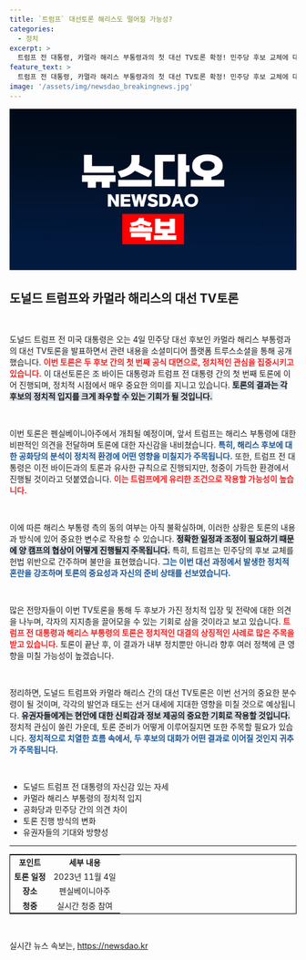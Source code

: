 ```yaml
---
title: `트럼프` 대선토론 해리스도 떨어질 가능성?
categories:
  - 정치
excerpt: >
  트럼프 전 대통령, 카멀라 해리스 부통령과의 첫 대선 TV토론 확정! 민주당 후보 교체에 대한 격렬한 반응과 함께, 청중들 앞에서 펼쳐질 격돌이 기대됩니다. 과연 지배적인 쟁점은 무엇일까?
feature_text: >
  트럼프 전 대통령, 카멀라 해리스 부통령과의 첫 대선 TV토론 확정! 민주당 후보 교체에 대한 격렬한 반응과 함께, 청중들 앞에서 펼쳐질 격돌이 기대됩니다. 과연 지배적인 쟁점은 무엇일까?
image: '/assets/img/newsdao_breakingnews.jpg'
---
```


<p><img src="/assets/img/newsdao_breakingnews.jpg" alt="implanttips 속보" /></p>

<h2 data-ke-size="size26">도널드 트럼프와 카멀라 해리스의 대선 TV토론</h2>

<p data-ke-size="size16">&nbsp;</p>도널드 트럼프 전 미국 대통령은 오는 4일 민주당 대선 후보인 카멀라 해리스 부통령과의 대선 TV토론을 발표하면서 관련 내용을 소셜미디어 플랫폼 트루스소셜을 통해 공개했습니다. <b><span style="color: #ee2323;">이번 토론은 두 후보 간의 첫 번째 공식 대면으로, 정치적인 관심을 집중시키고 있습니다.</span></b> 이 대선토론은 조 바이든 대통령과 트럼프 전 대통령 간의 첫 번째 토론에 이어 진행되며, 정치적 시점에서 매우 중요한 의미를 지니고 있습니다. <b><span style="background-color: #21538527;">토론의 결과는 각 후보의 정치적 입지를 크게 좌우할 수 있는 기회가 될 것입니다.</span></b>

<p data-ke-size="size16">&nbsp;</p>이번 토론은 펜실베이니아주에서 개최될 예정이며, 앞서 트럼프는 해리스 부통령에 대한 비판적인 의견을 전달하며 토론에 대한 자신감을 내비쳤습니다. <b><span style="color: #1a5490;">특히, 해리스 후보에 대한 공화당의 분석이 정치적 환경에 어떤 영향을 미칠지가 주목됩니다.</span></b> 또한, 트럼프 전 대통령은 이전 바이든과의 토론과 유사한 규칙으로 진행되지만, 청중이 가득한 환경에서 진행될 것이라고 덧붙였습니다. <b><span style="color: #ee2323;">이는 트럼프에게 유리한 조건으로 작용할 가능성이 높습니다.</span></b>

<p data-ke-size="size16">&nbsp;</p>이에 따른 해리스 부통령 측의 동의 여부는 아직 불확실하며, 이러한 상황은 토론의 내용과 방식에 있어 중요한 변수로 작용할 수 있습니다. <b><span style="background-color: #21538527;">정확한 일정과 조정이 필요하기 때문에 양 캠프의 협상이 어떻게 진행될지 주목됩니다.</span></b> 특히, 트럼프는 민주당의 후보 교체를 헌법 위반으로 간주하며 불만을 표현했습니다. <b><span style="color: #1a5490;">그는 이번 대선 과정에서 발생한 정치적 혼란을 강조하며 토론의 중요성과 자신의 준비 상태를 선보였습니다.</span></b>

<p data-ke-size="size16">&nbsp;</p>많은 전망자들이 이번 TV토론을 통해 두 후보가 가진 정치적 입장 및 전략에 대한 의견을 나누며, 각자의 지지층을 끌어모을 수 있는 기회로 삼을 것이라고 보고 있습니다. <b><span style="color: #ee2323;">트럼프 전 대통령과 해리스 부통령의 토론은 정치적인 대결의 상징적인 사례로 많은 주목을 받고 있습니다.</span></b> 토론이 끝난 후, 이 결과가 내부 정치뿐만 아니라 향후 여러 정책에 큰 영향을 미칠 가능성이 높겠습니다. 

<p data-ke-size="size16">&nbsp;</p>정리하면, 도널드 트럼프와 카멀라 해리스 간의 대선 TV토론은 이번 선거의 중요한 분수령이 될 것이며, 각각의 발언과 태도는 선거 대세에 지대한 영향을 미칠 것으로 예상됩니다. <b><span style="background-color: #21538527;">유권자들에게는 현안에 대한 신뢰감과 정보 제공의 중요한 기회로 작용할 것입니다.</span></b> 정치적 관심이 쏠린 가운데, 토론 준비가 어떻게 이루어질지면 또한 주목할 필요가 있습니다. <b><span style="color: #1a5490;">정치적으로 치열한 흐름 속에서, 두 후보의 대화가 어떤 결과로 이어질 것인지 귀추가 주목됩니다.</span></b> 

<p data-ke-size="size16">&nbsp;</p>

<ul>
  <li>도널드 트럼프 전 대통령의 자신감 있는 자세</li>
  <li>카멀라 해리스 부통령의 정치적 입지</li>
  <li>공화당과 민주당 간의 의견 차이</li>
  <li>토론 진행 방식의 변화</li>
  <li>유권자들의 기대와 방향성</li>
</ul>

<hr />

<table style="width: 100%; border: 1px solid #000;">
  <tr>
    <td style="text-align: center; height: 17px;"><b>포인트</b></td>
    <td style="text-align: center; height: 17px;"><b>세부 내용</b></td>
  </tr>
  <tr>
    <td style="text-align: center; height: 17px;"><b>토론 일정</b></td>
    <td style="text-align: center; height: 17px;">2023년 11월 4일</td>
  </tr>
  <tr>
    <td style="text-align: center; height: 17px;"><b>장소</b></td>
    <td style="text-align: center; height: 17px;">펜실베이니아주</td>
  </tr>
  <tr>
    <td style="text-align: center; height: 17px;"><b>청중</b></td>
    <td style="text-align: center; height: 17px;">실시간 청중 참여</td>
  </tr>
</table>

<p data-ke-size="size16">&nbsp;</p>
실시간 뉴스 속보는, <a href="https://newsdao.kr" rel="dofollow">https://newsdao.kr</a>


